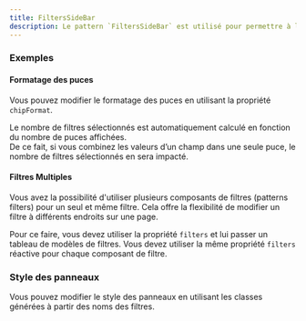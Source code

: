 ```yaml
---
title: FiltersSideBar
description: Le pattern `FiltersSideBar` est utilisé pour permettre à l’utilisateur de sélectionner des filtres dans un panel dédié.
---
```


<doc-tabs>

<doc-tab-item label="Utilisation">

<doc-example file="filters-side-bar/usage"></doc-example>

### Exemples

#### Formatage des puces

Vous pouvez modifier le formatage des puces en utilisant la propriété `chipFormat`.

<doc-alert type="info">

Le nombre de filtres sélectionnés est automatiquement calculé en fonction du nombre de puces affichées.<br>
De ce fait, si vous combinez les valeurs d’un champ dans une seule puce, le nombre de filtres sélectionnés en sera impacté.

</doc-alert>

<doc-example file="filters-side-bar/chip-format"></doc-example>

#### Filtres Multiples

Vous avez la possibilité d'utiliser plusieurs composants de filtres (patterns filters) pour un seul et même filtre. Cela offre la flexibilité de modifier un filtre à différents endroits sur une page.

Pour ce faire, vous devez utiliser la propriété `filters` et lui passer un tableau de modèles de filtres.
Vous devez utiliser la même propriété `filters` réactive pour chaque composant de filtre.

<doc-example file="filters-inline/filters-combination"></doc-example>

</doc-tab-item>

<doc-tab-item label="API">
<doc-api name="filters-side-bar"></doc-api>
</doc-tab-item>

<doc-tab-item label="Personnalisation">

### Style des panneaux

Vous pouvez modifier le style des panneaux en utilisant les classes générées à partir des noms des filtres.

<doc-example file="filters-side-bar/custom-style"></doc-example>

</doc-tab-item>

</doc-tabs>
